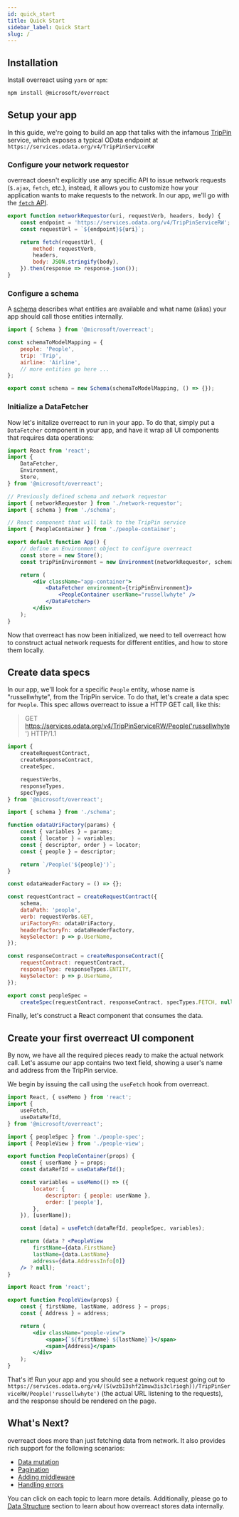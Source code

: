 ```yaml
---
id: quick_start
title: Quick Start
sidebar_label: Quick Start
slug: /
---
```


## Installation

Install overreact using `yarn` or `npm`:

```sh
npm install @microsoft/overreact
```

## Setup your app

In this guide, we're going to build an app that talks with the infamous [TripPin](https://www.odata.org/getting-started/understand-odata-in-6-steps/) service, which exposes a typical OData endpoint at `https://services.odata.org/v4/TripPinServiceRW`

### Configure your network requestor

overreact doesn't explicitly use any specific API to issue network requests (`$.ajax`, `fetch`, etc.), instead, it allows you to customize how your application wants to make requests to the network. In our app, we'll go with the [`fetch` API](https://developer.mozilla.org/en-US/docs/Web/API/Fetch_API).

```jsx title="network-requestor.js"
export function networkRequestor(uri, requestVerb, headers, body) {
    const endpoint = 'https://services.odata.org/v4/TripPinServiceRW';
    const requestUrl = `${endpoint}${uri}`;

    return fetch(requestUrl, {
        method: requestVerb,
        headers,
        body: JSON.stringify(body),
    }).then(response => response.json());
}
```

### Configure a schema

A [schema](/concept/schema) describes what entities are available and what name (alias) your app should call those entities internally.

```jsx title="schema.js"
import { Schema } from '@microsoft/overreact';

const schemaToModelMapping = {
    people: 'People',
    trip: 'Trip',
    airline: 'Airline',
    // more entities go here ...
};

export const schema = new Schema(schemaToModelMapping, () => {});
```

### Initialize a DataFetcher

Now let's initalize overreact to run in your app. To do that, simply put a `DataFetcher` component in your app, and have it wrap all UI components that requires data operations:

```jsx title="app.js"
import React from 'react';
import { 
    DataFetcher,
    Environment,
    Store,
} from '@microsoft/overreact';

// Previously defined schema and network requestor
import { networkRequestor } from './network-requestor';
import { schema } from './schema';

// React component that will talk to the TripPin service
import { PeopleContainer } from './people-container';

export default function App() {
    // define an Environment object to configure overreact
    const store = new Store();
    const tripPinEnvironment = new Environment(networkRequestor, schema, store, []);

    return (
        <div className="app-container">
            <DataFetcher environment={tripPinEnvironment}>
                <PeopleContainer userName="russellwhyte" />
            </DataFetcher>
        </div>
    );
}
```

Now that overreact has now been initialized, we need to tell overreact how to construct actual network requests for different entities, and how to store them locally.

## Create data specs

In our app, we'll look for a specific `People` entity, whose name is "russellwhyte", from the TripPin service. To do that, let's create a data spec for `People`. This spec allows overreact to issue a HTTP GET call, like this:

> GET https://services.odata.org/v4/TripPinServiceRW/People('russellwhyte') HTTP/1.1

```jsx title="people-spec.js"
import {
    createRequestContract,
    createResponseContract,
    createSpec,

    requestVerbs,
    responseTypes,
    specTypes,
} from '@microsoft/overreact';

import { schema } from './schema';

function odataUriFactory(params) {
    const { variables } = params;
    const { locator } = variables;
    const { descriptor, order } = locator;
    const { people } = descriptor;

    return `/People('${people}')`;
}

const odataHeaderFactory = () => {};

const requestContract = createRequestContract({
    schema,
    dataPath: 'people',
    verb: requestVerbs.GET,
    uriFactoryFn: odataUriFactory,
    headerFactoryFn: odataHeaderFactory,
    keySelector: p => p.UserName,
});

const responseContract = createResponseContract({
    requestContract: requestContract,
    responseType: responseTypes.ENTITY,
    keySelector: p => p.UserName,
});

export const peopleSpec = 
    createSpec(requestContract, responseContract, specTypes.FETCH, null);

```

Finally, let's construct a React component that consumes the data.
## Create your first overreact UI component

By now, we have all the required pieces ready to make the actual network call. Let's assume our app contains two text field, showing a user's name and address from the TripPin service.

We begin by issuing the call using the `useFetch` hook from overreact.

```jsx title="people-container.js"
import React, { useMemo } from 'react';
import { 
    useFetch,
    useDataRefId,
} from '@microsoft/overreact';

import { peopleSpec } from './people-spec';
import { PeopleView } from './people-view';

export function PeopleContainer(props) {
    const { userName } = props;
    const dataRefId = useDataRefId();

    const variables = useMemo(() => ({
        locator: {
            descriptor: { people: userName },
            order: ['people'],
        },
    }), [userName]);

    const [data] = useFetch(dataRefId, peopleSpec, variables);

    return (data ? <PeopleView 
        firstName={data.FirstName}
        lastName={data.LastName}
        address={data.AddressInfo[0]}
    /> ? null);
}
```

```jsx title="people-view.js"
import React from 'react';

export function PeopleView(props) {
    const { firstName, lastName, address } = props;
    const { Address } = address;

    return (
        <div className="people-view">
            <span>{`${firstName} ${lastName}`}</span>
            <span>{Address}</span>
        </div>
    );
}
```

That's it! Run your app and you should see a network request going out to `https://services.odata.org/v4/(S(wzb13shf21muw3is3clriogh))/TripPinServiceRW/People('russellwhyte')` (the actual URL listening to the requests), and the response should be rendered on the page.

## What's Next?

overreact does more than just fetching data from network. It also provides rich support for the following scenarios:

- [Data mutation](/getting_started/mutation)
- [Pagination](/getting_started/pagination)
- [Adding middleware](/getting_started/middleware)
- [Handling errors](/getting_started/error)

You can click on each topic to learn more details. Additionally, please go to [Data Structure](/concept/data_structure) section to learn about how overreact stores data internally.
